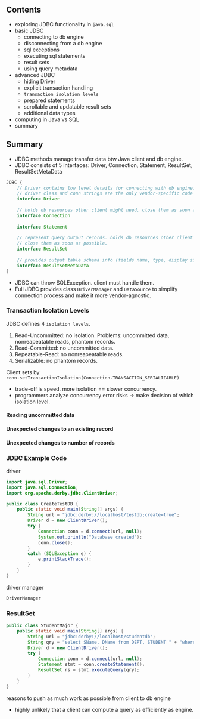

## Contents
- exploring JDBC functionality in `java.sql`
- basic JDBC
  - connecting to db engine
  - disconnecting from a db engine
  - sql exceptions
  - executing sql statements
  - result sets
  - using query metadata
- advanced JDBC
  - hiding Driver
  - explicit transaction handling
  - `transaction isolation levels`
  - prepared statements
  - scrollable and updatable result sets
  - additional data types
- computing in Java vs SQL
- summary

## Summary
- JDBC methods manage transfer data btw Java client and db engine.
- JDBC consists of 5 interfaces: Driver, Connection, Statement, ResultSet, ResultSetMetaData
```java
JDBC {
    // Driver contains low level details for connecting with db engine.
    // driver class and conn strings are the only vendor-specific code in JDBC program. everthing else is vendor-neutral.
    interface Driver 
    
    // holds db resources other client might need. close them as soon as possible.
    interface Connection 
    
    interface Statement
    
    // represent query output records. holds db resources other client might need. 
    // close them as soon as possible.
    interface ResultSet 
    
    // provides output table schema info (fields name, type, display size)
    interface ResultSetMetaData 
}
```
- JDBC can throw SQLException. client must handle them.
- Full JDBC provides class `DriverManager` and `DataSource` to simplify connection process and make it more vendor-agnostic.

### Transaction Isolation Levels

JDBC defines 4 `isolation levels`. 
1. Read-Uncommitted: no isolation. Problems: uncommitted data, nonreapeatable reads, phantom records.
2. Read-Committed: no uncommitted data.
3. Repeatable-Read: no nonreapeatable reads.
4. Serializable: no phantom records.


Client sets by `conn.setTransactionIsolation(Connection.TRANSACTION_SERIALIZABLE)`
- trade-off is speed. more isolation == slower concurrency.
- programmers analyze concurrency error risks -> make decision of which isolation level.

#### Reading uncommitted data

#### Unexpected changes to an existing record

#### Unexpected changes to number of records

### JDBC Example Code

driver
```java
import java.sql.Driver;
import java.sql.Connection;
import org.apache.derby.jdbc.ClientDriver;

public class CreateTestDB {
    public static void main(String[] args) {
        String url = "jdbc:derby://localhost/testdb;create=true";
        Driver d = new ClientDriver();
        try {
            Connection conn = d.connect(url, null);
            System.out.println("Database created");
            conn.close();
        }
        catch (SQLException e) {
            e.printStackTrace();
        }
    }
}
```

driver manager
``` 
DriverManager
```

### ResultSet

```java
public class StudentMajor {
    public static void main(String[] args) {
        String url = "jdbc:derby://localhost/studentdb";
        String qry = "select SName, DName from DEPT, STUDENT " + "where MajorId = DId";
        Driver d = new ClientDriver();
        try (
            Connection conn = d.connect(url, null);
            Statement stmt = conn.createStatement();
            ResultSet rs = stmt.executeQuery(qry);
        )
    }
}
```

reasons to push as much work as possible from client to db engine
- highly unlikely that a client can compute a query as efficiently as engine.